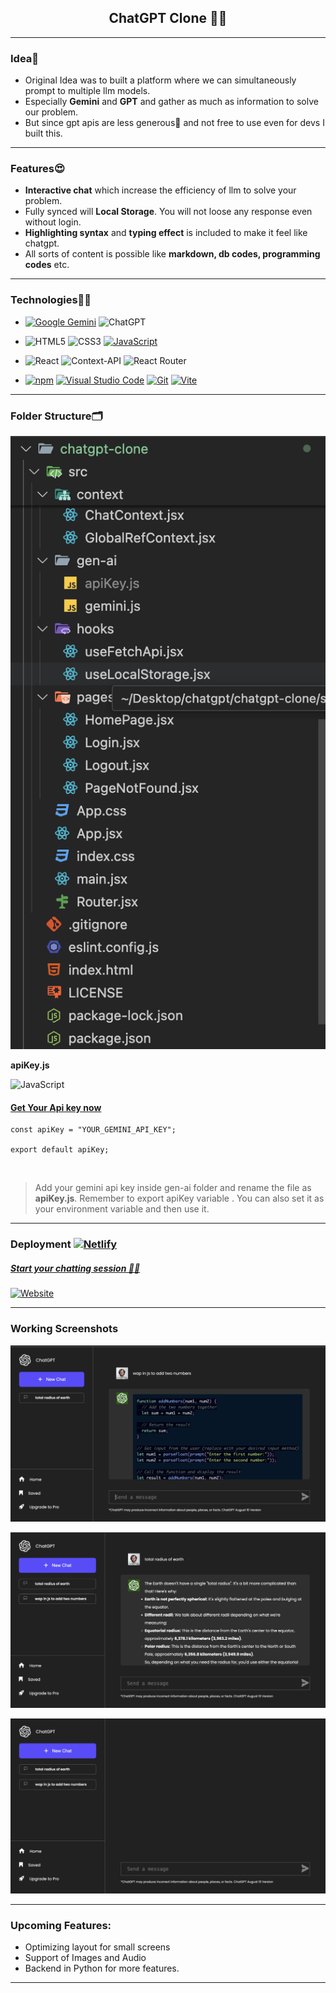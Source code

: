 <h2 align="center"> ChatGPT Clone 🚀🚀</h2>

---

### Idea🤔

- Original Idea was to built a platform where we can simultaneously prompt to multiple llm models.
- Especially **Gemini** and **GPT** and gather as much as information to solve our problem.
- But since gpt apis are less generous🥲 and not free to use even for devs I built this.

---

### Features😍

- **Interactive chat** which increase the efficiency of llm to solve your problem.
- Fully synced will **Local Storage**. You will not loose any response even without login.
- **Highlighting syntax** and **typing effect** is included to make it feel like chatgpt.
- All sorts of content is possible like **markdown, db codes, programming codes** etc.

---

### Technologies🧑‍💻

<p align="center">

- [![Google Gemini](https://img.shields.io/badge/Google%20Gemini-886FBF?logo=googlegemini&logoColor=fff)](#) ![ChatGPT](https://img.shields.io/badge/chatGPT-74aa9c?style=for-the-badge&logo=openai&logoColor=white)

- ![HTML5](https://img.shields.io/badge/html5-%23E34F26.svg?style=for-the-badge&logo=html5&logoColor=white) ![CSS3](https://img.shields.io/badge/css3-%231572B6.svg?style=for-the-badge&logo=css3&logoColor=white) [![JavaScript](https://img.shields.io/badge/JavaScript-F7DF1E?logo=javascript&logoColor=000)](#)

- ![React](https://img.shields.io/badge/react-%2320232a.svg?style=for-the-badge&logo=react&logoColor=%2361DAFB) ![Context-API](https://img.shields.io/badge/Context--Api-000000?style=for-the-badge&logo=react) ![React Router](https://img.shields.io/badge/React_Router-CA4245?style=for-the-badge&logo=react-router&logoColor=white)

- [![npm](https://img.shields.io/badge/npm-CB3837?logo=npm&logoColor=fff)](#) [![Visual Studio Code](https://custom-icon-badges.demolab.com/badge/Visual%20Studio%20Code-0078d7.svg?logo=vsc&logoColor=white)](#) [![Git](https://img.shields.io/badge/Git-F05032?logo=git&logoColor=fff)](#) [![Vite](https://img.shields.io/badge/Vite-646CFF?logo=vite&logoColor=fff)](#)

</p>

---

### Folder Structure🗂️

![Folder](/ss/Folder.png)

**apiKey.js**

![JavaScript](https://img.shields.io/badge/javascript-%23323330.svg?style=for-the-badge&logo=javascript&logoColor=%23F7DF1E)

#### [Get Your Api key now](https://ai.google.dev/gemini-api/docs/api-key)

```
const apiKey = "YOUR_GEMINI_API_KEY";

export default apiKey;
```

&nbsp;

> Add your gemini api key inside gen-ai folder and rename the file as **apiKey.js**. Remember to export apiKey variable . You can also set it as your environment variable and then use it.

---

### Deployment [![Netlify](https://img.shields.io/badge/Netlify-%23000000.svg?logo=netlify&logoColor=#00C7B7)](#)

##### [Start your chatting session 🚀🚀](https://abhishek-sanwal-chatgpt.netlify.app/)

[![Website](https://img.shields.io/website-up-down-green-red/http/shields.io.svg)](https://shields.io/)

---

### Working Screenshots

![SS-1](/ss/ss-1.png)

![ss-2](/ss/ss-2.png)

![ss-3](/ss/ss-3.png)

---

### Upcoming Features:

- Optimizing layout for small screens
- Support of Images and Audio
- Backend in Python for more features.

---
